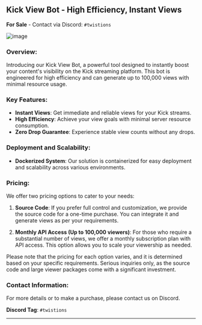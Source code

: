 ## **Kick View Bot - High Efficiency, Instant Views**

**For Sale** - Contact via Discord: `#twistions`

![image](https://github.com/kreekton/Kick-View-Bot/assets/26024932/eca283da-312d-4c8c-b98f-2a791fb1434d)


### **Overview:**
Introducing our Kick View Bot, a powerful tool designed to instantly boost your content's visibility on the Kick streaming platform. This bot is engineered for high efficiency and can generate up to 100,000 views with minimal resource usage.

### **Key Features:**

- **Instant Views**: Get immediate and reliable views for your Kick streams.
- **High Efficiency**: Achieve your view goals with minimal server resource consumption.
- **Zero Drop Guarantee**: Experience stable view counts without any drops.

### **Deployment and Scalability:**

- **Dockerized System**: Our solution is containerized for easy deployment and scalability across various environments.

### **Pricing:**
We offer two pricing options to cater to your needs:

1. **Source Code**: If you prefer full control and customization, we provide the source code for a one-time purchase. You can integrate it and generate views as per your requirements.

2. **Monthly API Access (Up to 100,000 viewers)**: For those who require a substantial number of views, we offer a monthly subscription plan with API access. This option allows you to scale your viewership as needed.

Please note that the pricing for each option varies, and it is determined based on your specific requirements. Serious inquiries only, as the source code and large viewer packages come with a significant investment.

### **Contact Information:**
For more details or to make a purchase, please contact us on Discord.

**Discord Tag**: `#twistions`

---
